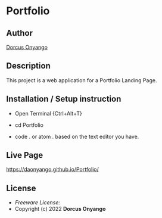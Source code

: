 # Portfolio

## Author

[Dorcus Onyango](https://github.com/daonyango)

## Description

This project is a web application for a Portfolio Landing Page. 

## Installation / Setup instruction
* Open Terminal {Ctrl+Alt+T}

* cd Portfolio

* code . or atom . based on the text editor you have.

## Live Page 
https://daonyango.github.io/Portfolio/

## License
* *Freeware License:*
* Copyright (c) 2022 **Dorcus Onyango**
